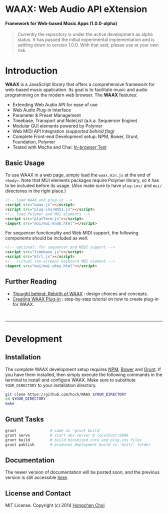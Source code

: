 # WAAX: Web Audio API eXtension

#### Framework for Web-based Music Apps (1.0.0-alpha)

> Currently the repository is under the active development as alpha status. It has passed the initial experimental implementation and is settling down to version 1.0.0. With that said, please use at your own risk.

<!-- travis build image -->



# Introduction
__WAAX__ is a JavaScript library that offers a comprehensive framework for web-based music application. Its goal is to facilitate music and audio programming on the modern web browser. The __WAAX__ features:

- Extending Web Audio API for ease of use
- Web Audio Plug-in Interface
- Parameter & Preset Management
- Timebase, Transport and NoteList (a.k.a. Sequencer Engine)
- Modular GUI elements powered by Polymer
- Web MIDI API Integration _(supported behind flag)_
- Complete Front-end Development setup: NPM, Bower, Grunt, Foundation, Polymer
- Tested with Mocha and Chai: [In-browser Test](http://hoch.github.io/WAAX/test/)


<!-- ### [Play WAAX!](http://playwaax.appspot.com)

You can find playable demos and examples at [PlayWAAX](http://playwaax.appspot.com).
 -->

## Basic Usage

To use WAAX in a web page, simply load the `waax.min.js` at the end of `<body>`. Note that MUI elements packages require Polymer library, so it has to be included before its usage. (Also make sure to have `plug-ins/` and `mui/` directories in the right place.)

~~~html
<!-- load WAAX and plug-in -->
<script src="waax.js"></script>
<script src="plug-ins/WXS1.js"></script>
<!-- load Polymer and MUI elements -->
<script src="platform.js"></script>
<import src="mui/mui-knob.html"></script>
~~~

For sequencer functionality and Web MIDI support, the following components should be included as well:

~~~html
<!-- optional: for sequencer and MIDI support -->
<script src="timebase.js"></script>
<script src="ktrl.js"></script>
<!-- virtual (on-screen) keyboard MUI element -->
<import src="mui/mui-vkey.html"></script>
~~~


## Further Reading

- [Thought behind: Rebirth of WAAX](https://ccrma.stanford.edu/~hongchan/posts/thoughts-behind-rebirth-of-waax/) : design choices and concepts.
- [Creating WAAX Plug-in](https://ccrma.stanford.edu/~hongchan/posts/creating-waax-plugin/) : step-by-step tutorial on how to create plug-in for WAAX.

<br>

---

# Development

## Installation

The complete WAAX development setup requires [NPM](http://nodejs.org/), [Bower](http://bower.io/) and [Grunt](http://gruntjs.com/). If you have them installed, then simply execute the following commands in the terminal to install and configure WAAX. Make sure to substitute `YOUR_DIRECTORY` to your installation directory.

~~~bash
git clone https://github.com/hoch/WAAX $YOUR_DIRECTORY
cd $YOUR_DIRECTORY
make
~~~


## Grunt Tasks

~~~bash
grunt               # same as 'grunt build'
grunt serve         # start dev server @ localhost:8000
grunt build         # build minimized core and plug-ins files
grunt publish       # produces deployment build in 'dist/' folder
~~~

## Documentation

The newer version of documentation will be posted soon, and the previous version is still accessible [here](http://hoch.github.io/WAAX/docs/).


## License and Contact

MIT License. Copyright (c) 2014 [Hongchan Choi](https://ccrma.stanford.edu/~hongchan)
